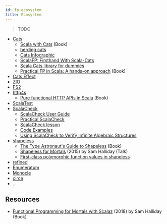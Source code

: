 ```yaml
---
id: fp-ecosystem
title: Ecosystem
---
```


> TODO

* [Cats](https://typelevel.org/cats)
    * [Scala with Cats](https://underscore.io/books/scala-with-cats) (Book)
    * [herding cats](http://eed3si9n.com/herding-cats/index.html)
    * [Cats Infographic](https://github.com/tpolecat/cats-infographic)
    * [ScalaFP: Firsthand With Scala-Cats](https://www.signifytechnology.com/blog/2018/07/scalafp-firsthand-with-scala-cats-monads-number-1-by-harmeet-singh)
    * [Scala Cats library for dummies](https://medium.com/@abu_nadhr/scala-cats-library-for-dummies-part-1-8ec47af7a144)
    * [Practical FP in Scala: A hands-on approach](https://leanpub.com/pfp-scala) (Book)
* [Cats Effect](https://typelevel.org/cats-effect)
* [ZIO](https://zio.dev)
* [FS2](https://fs2.io)
* [http4s](https://http4s.org)
    * [Pure functional HTTP APIs in Scala](https://leanpub.com/pfhais) (Book)
* [ScalaTest](http://www.scalatest.org)
* [ScalaCheck](https://www.scalacheck.org)
    * [ScalaCheck User Guide](https://github.com/rickynils/scalacheck/blob/master/doc/UserGuide.md)
    * [Practical ScalaCheck](http://noelmarkham.github.io/practical-scalacheck/index.html#/)
    * [ScalaCheck lesson](https://github.com/alvinj/FPScalaCheck)
    * [Code Examples](https://booksites.artima.com/scalacheck/examples/index.html)
    * [Using ScalaCheck to Verify Infinite Algebraic Structures](http://jtfmumm.com/blog/2015/09/04/adventures-in-abstract-algebra-part-4-using-scalacheck-to-verify-infinite-algebraic-structures/)
* [shapeless](https://github.com/milessabin/shapeless)
    * [The Type Astronaut's Guide to Shapeless](https://underscore.io/books/shapeless-guide) (Book)
    * [Shapeless for Mortals](http://fommil.com/scalax15) (2015) by Sam Halliday (Talk)
    * [First-class polymorphic function values in shapeless](https://milessabin.com/blog/2012/04/27/shapeless-polymorphic-function-values-1)
* [refined](https://github.com/fthomas/refined)
* [Enumeratum](https://github.com/lloydmeta/enumeratum)
* [Monocle](http://julien-truffaut.github.io/Monocle)
* [circe](https://circe.github.io/circe)
* ...

## Resources

* [Functional Programming for Mortals with Scalaz](https://leanpub.com/fpmortals) (2018) by Sam Halliday (Book)
